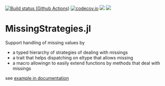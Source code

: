 [![Build status (Github Actions)](https://github.com/bgctw/MissingStrategies.jl/workflows/CI/badge.svg)](https://github.com/bgctw/MissingStrategies.jl/actions)
[![codecov.io](http://codecov.io/github/bgctw/MissingStrategies.jl/coverage.svg?branch=main)](http://codecov.io/github/bgctw/MissingStrategies.jl?branch=main)
[![](https://img.shields.io/badge/docs-stable-blue.svg)](https://bgctw.github.io/MissingStrategies.jl/stable/)
[![](https://img.shields.io/badge/docs-dev-blue.svg)](https://bgctw.github.io/MissingStrategies.jl/dev/)

# MissingStrategies.jl

Support handling of missing values by
- a typed hierarchy of strategies of dealing with missings
- a trait that helps dispatching on eltype that allows missing
- a macro allowingn to easily extend functions by methods that deal with missings

see [example in documentation](https://bgctw.github.io/MissingStrategies.jl/dev/handlemissings.html)

